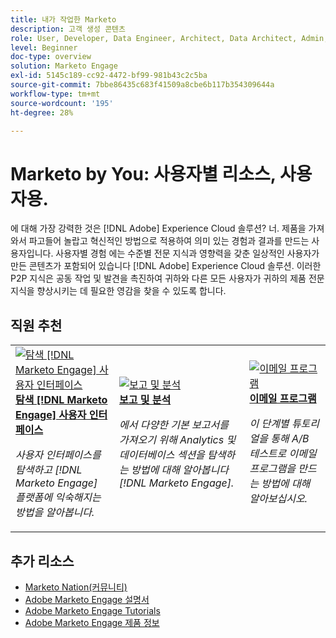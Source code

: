 ```yaml
---
title: 내가 작업한 Marketo
description: 고객 생성 콘텐츠
role: User, Developer, Data Engineer, Architect, Data Architect, Admin, Leader
level: Beginner
doc-type: overview
solution: Marketo Engage
exl-id: 5145c189-cc92-4472-bf99-981b43c2c5ba
source-git-commit: 7bbe86435c683f41509a8cbe6b117b354309644a
workflow-type: tm+mt
source-wordcount: '195'
ht-degree: 28%

---
```


# Marketo by You: 사용자별 리소스, 사용자용.

에 대해 가장 강력한 것은 [!DNL Adobe] Experience Cloud 솔루션? 너. 제품을 가져와서 파고들어 놀랍고 혁신적인 방법으로 적용하여 의미 있는 경험과 결과를 만드는 사용자입니다. 사용자별 경험 에는 수준별 전문 지식과 영향력을 갖춘 일상적인 사용자가 만든 콘텐츠가 포함되어 있습니다 [!DNL Adobe] Experience Cloud 솔루션. 이러한 P2P 지식은 공동 작업 및 발견을 촉진하여 귀하와 다른 모든 사용자가 귀하의 제품 전문 지식을 향상시키는 데 필요한 영감을 찾을 수 있도록 합니다.

<div id="recs-overview-body-1"></div>
<div id="recs-overview-body-2"></div>
<div id="recs-overview-body-3"></div>
<div id="recs-overview-body-4"></div>
<div id="recs-overview-body-5"></div>
<div id="recs-overview-body-6"></div>

<div id="staff-picks-section">

## 직원 추천

<table>
<tr>
  <td>
    <a href="/help/marketo/fundamentals/ui-navigation.md">
      <img alt="탐색 [!DNL Marketo Engage] 사용자 인터페이스" src="https://video.tv.adobe.com/v/3419131?format=jpeg" />
    </a>
    <div>
      <a href="/help/marketo/fundamentals/ui-navigation.md">
    <strong>탐색 [!DNL Marketo Engage] 사용자 인터페이스</strong>
    </a>
    </div>
    <p>
    <em>사용자 인터페이스를 탐색하고 [!DNL Marketo Engage] 플랫폼에 익숙해지는 방법을 알아봅니다.</em>
    <p>
  </td>
  <td>
    <a href="/help/marketo/reporting/reporting-and-analytics.md">
      <img alt="보고 및 분석" src="https://video.tv.adobe.com/v/3419295?format=jpeg" />
    </a>
    <div>
      <a href="/help/marketo/reporting/reporting-and-analytics.md">
    <strong>보고 및 분석</strong>
    </a>
    </div>
    <p>
    <em>에서 다양한 기본 보고서를 가져오기 위해 Analytics 및 데이터베이스 섹션을 탐색하는 방법에 대해 알아봅니다 [!DNL Marketo Engage].</em>
    <p>
  </td>
  <td>
    <a href="/help/marketo/programs/email-programs.md">
      <img alt="이메일 프로그램" src="https://video.tv.adobe.com/v/3419440?format=jpeg" />
    </a>
    <div>
      <a href="/help/marketo/programs/email-programs.md">
    <strong>이메일 프로그램</strong>
    </a>
    </div>
    <p>
    <em>이 단계별 튜토리얼을 통해 A/B 테스트로 이메일 프로그램을 만드는 방법에 대해 알아보십시오.</em>
    <p>
  </td>
</tr>
</table>

</div>

## 추가 리소스

* [Marketo Nation(커뮤니티)](https://nation.marketo.com/)
* [Adobe Marketo Engage 설명서](https://experienceleague.adobe.com/docs/marketo-engage.html)
* [Adobe Marketo Engage Tutorials](https://experienceleague.adobe.com/docs/marketo-learn/tutorials/overview.html)
* [Adobe Marketo Engage 제품 정보](https://business.adobe.com/products/marketo/adobe-marketo.html)
